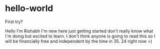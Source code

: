 # hello-world
First try?


Hello 
I'm Rishabh I'm new here just getting started don't really know what I'm doing but excited to learn. I don't think anyone is going to read this so I will be financially free and independent by the time in 35. 24 right now =)

